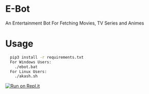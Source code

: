 # E-Bot
An Entertainment Bot For Fetching Movies, TV Series and Animes

Usage
=====
```bash
  pip3 install -r requirements.txt
  For Windows Users:
    ./ebot.bat
  For Linux Users:
    ./akash.sh
```
[![Run on Repl.it](https://repl.it/badge/github/hackingguy/E-Bot)](https://repl.it/github/hackingguy/E-Bot)